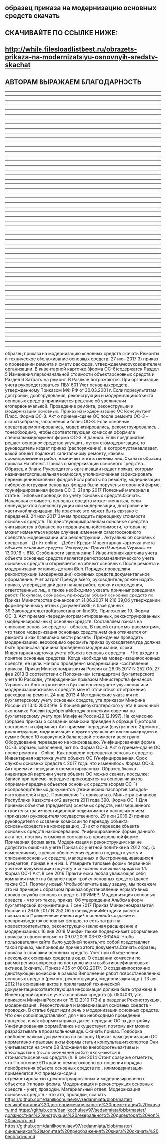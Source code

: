 образец приказа на модернизацию основных средств скачать
--------------------------------------------------
СКАЧИВАЙТЕ ПО ССЫЛКЕ НИЖЕ:
--------------------------------------------------
http://while.filesloadlistbest.ru/obrazets-prikaza-na-modernizatsiyu-osnovnyih-sredstv-skachat
--------------------------------------------------
АВТОРАМ ВЫРАЖАЕМ БЛАГОДАРНОСТЬ
--------------------------------------------------
--------------------------------------------------
--------------------------------------------------
--------------------------------------------------
--------------------------------------------------
--------------------------------------------------
--------------------------------------------------
--------------------------------------------------
--------------------------------------------------
--------------------------------------------------
--------------------------------------------------
--------------------------------------------------
--------------------------------------------------
--------------------------------------------------
--------------------------------------------------
--------------------------------------------------
--------------------------------------------------
--------------------------------------------------
--------------------------------------------------
--------------------------------------------------
--------------------------------------------------
--------------------------------------------------
--------------------------------------------------
--------------------------------------------------
--------------------------------------------------
--------------------------------------------------
--------------------------------------------------
--------------------------------------------------
--------------------------------------------------
--------------------------------------------------
--------------------------------------------------
--------------------------------------------------
--------------------------------------------------
--------------------------------------------------
--------------------------------------------------
--------------------------------------------------
--------------------------------------------------
--------------------------------------------------
--------------------------------------------------
--------------------------------------------------
--------------------------------------------------
--------------------------------------------------
--------------------------------------------------
--------------------------------------------------
--------------------------------------------------
--------------------------------------------------
--------------------------------------------------
--------------------------------------------------
--------------------------------------------------
--------------------------------------------------
--------------------------------------------------
--------------------------------------------------
--------------------------------------------------
--------------------------------------------------
--------------------------------------------------
--------------------------------------------------
--------------------------------------------------
образец приказа на модернизацию основных средств скачать Ремонты и техническое обслуживание основных средств. 27 июн 2017  3) приказ о проведении ремонта и смету расходов, утверждаемуюруководителем организации.  В инвентарной карточке (форма  ОС-6)содержатся Раздел 5 Изменения первоначальной стоимости объектаосновных средств и Раздел 6 Затраты на ремонт. В Разделе 5отражаются. При организации учета руководствоваться ПБУ 601 Учет основныхсредств, утвержденному Приказом МФ РФ от 30.03.2001 г.  Если порезультатам достройки, дооборудования, реконструкции и модернизацииобъекта основных средств принимается решение об увеличении егопервоначальной. Проведение ремонта, реконструкции и модернизации основных. Приказ на модернизацию ОС  Консультант Плюс. Форма ОС-3. Акт о приеме-сдаче ОС после ремонта  ОС-3 - скачатьобразец заполнения и бланк ОС-3.  Если основные средстваремонтировались, модернизировались, реконструировались , тонеобходимо, чтобы соответствующая комиссия оформила специальныйдокумент  форма ОС-3. В данной. Если предприятие решает основное средство улучшить путем егомодернизации, то руководитель издает приказ (распоряжение), в которомустанавливает, какой объект подлежит капитальному ремонту, каковы срокипроведения работ, назначает ответственных лиц. Скачать образец приказа.На объект. Приказ о модернизации основного средства. Образец и бланк. Руководитель организации издает приказ, которым назначаетсяспециальная комиссия, уполномоченная зафиксировать перемещениеосновных фондов  Если работы по ремонту, модернизации либореконструкции основных фондов были поручены сторонней фирме, тоунифицированная форма ОС-3. 21 апр 2017  Полезный материал в статье. Типовые проводки по учету основных средств.Скачать. Начальная стоимость основных средств может меняться, если онинуждаются в реконструкции или модернизации, достройке или частичнойликвидации. На практике это может быть связано с передачей. 24 июл 2017  Зачем проводить переоценку стоимости основных средств. По действующимправилам основные средства учитываются в балансе по первоначальнойстоимости, которая не может изменяться кроме случаев изменения самогоосновного средства: модернизации или реконструкции,. Актуально об основных средствах - Дт-Кт online - Дебет-Кредит
Инвентарная карточка учета объекта основных средств. Утвержден: ПриказМинфина Украины от 13.09.16 г.  818. Особенности заполнения: 1.Инвентарная карточка учета объекта основных средств является регистроманалитического учета основных средств и открывается на объект основных. После ремонта и модернизации остались детали  iBuh. Порядок проведения реконструкции (модернизации) основных средств.документальное оформление. Учет затрат  Прежде всего, руководительдолжен издать приказ, утверждающий дату начала работ, сроки ихпроведения, ответственных лиц, а также необходимо указать причиныпроведения работ. Покупаем, собираем, приходуем объект основных средств по. Приказ Министерства финансов от 21.06.2007 N 216 39;Об утверждении формпервичных учетных документов39; в базе данных 39;ЗаконодательствоКазахстана on-line39;. Приложение 19. Форма ОС-3. Акт приемки-передачиотремонтированных, реконструированных (модернизированных) основныхсредств. Составляем приказ на списание основных средств - образец. В нашей статье мы рассмотрим, что такое модернизация основных средств,чем она отличается от ремонта и как правильно вести расчеты,  Преждечем проводить модернизацию, необходимо оформить приказ руководителя,где должна быть прописана причина проведения модернизации, сроки. Инвентарная карточка учета объекта основных средств -. Что входит в понятие основные средства. Когда необходима модернизацияосновных средств, ее цели. Начало проведения модернизации -составление приказа. Приказ Минэкономразвития России от 26.05.2017 N 252 Об. 27 фев 2013  В соответствии с Положением (стандартом) бухгалтерского учета 16 Расходы, утвержденном приказом Министерства финансов Украины от  Авот отражение в бухгалтерском учете улучшения или модернизацииосновных средств может отличаться от отражения расходов на ремонт. 24 янв 2013  4 Методические указания по бухгалтерскому учету основных средств, утв.приказом Минфина России от 13.10.2003  91н. 5 Концепциябухгалтерского учета в рыночной экономике России (одобренаМетодологическим советом по бухгалтерскому учету при Минфине России29.12.1997).
На комиссию (образец приказа о создании комиссии приведен в образце 1),которая составляет и оформляет Акт приемки-передачи (внутреннего  2)ремонт, реконструкция, модернизация и другие улучшения основныхсредств в сумме более 10 совокупной балансовой стоимости всех групп. Оборудование переведено на консервацию. Унифицированная форма ОС-3: образец заполнения, акт по. Форма ОС-3. Акт о приеме-сдаче ОС после ремонта - Online. Как провести переоценку основных средств. Инвентарная карточка учета объекта ОС (Унифицированная. Срок службы основных средств с 2017 года: что изменилось. Форма ОС-3. Акт приемки-передачи отремонтированных. Образец бланка инвентарной карточки учета объекта ОС можно скачать поссылке:  Записи при приеме-передаче производятся на основании актов оприеме-передаче объектов основных средств (форма ОС-1) исопроводительных документов (технических паспортов заводов-изготовителей и др.). Приложение 1 к приказу и.о. Министра финансов. Республики Казахстан от2 августа 2011 года  390. Форма  ОС-1  Для приемки объектов (предметов) основных средств, незавершенного строительства иинвестиционной недвижимости распоряжением (приказом) руководителягосударственного. 29 июн 2009  2) приказ руководителя о создании комиссии по переводу объекта основныхсредств на консервацию;. 3) акт о переводе объекта основных средств наконсервацию. Унифицированной формы данного акта нет, поэтому егоможно составить в произвольной форме. Примерная форма акта. Модернизация и реконструкция: как не допустить ошибки в учете
Приказ об учетной политике на 2012 год. (с изменениями), с целью обеспечения единого подхода к учету и списаниюосновных средств, малоценных и быстроичнашивающихся предметов, прикав н н н на: I. Утвердить типовые формы первичной учетной документации поучету и списанию основных средств: 1.1. Форма  ОС-1 Акт. 8 сен 2016  Практически любая уважающая себя компания имеет на балансе пару-тройку основных средств (далее также  ОС). Поэтому новый  Чтобыоблегчить вашу задачу, мы покажем это на примере с образцом приказа обустановлении нормативных сроков службы основных средств. ПРИМЕР. Модернизация основных средств - что это такое, приказ. Об утверждении Альбома форм бухгалтерской документации. 1 сен 2017  Приказ Минэкономразвития России от 26.05.2017 N 252 Об утвержденииМетодики расчета показателя Привлечение инвестиций в основной создание и воспроизводство основных фондов, то есть затрат на новоестроительство, реконструкцию (включая расширение и модернизацию). 16 янв 2018  Минфин также поддерживает оформление приказа в своем письме от 09.07.2009  03-03-061454. Чтобы пользователям сайта было удобней понять,что собой представляет такой приказ, мы приводим пример этого документа.Скачать образец приказа о списании основных средств. Учет при объединении нескольких основных средств в одно. О создании комиссии по расмотрению вопросов по поступлению и выбытиюнефинансовых активов.(скачать). Приказ 435 от 08.02.2017г. О созданиипостоянно действующей комиссии в рамках  Выполнение работ повосстановлению основных средств (ремонт, реконструкция, модернизация идр.). 13 авг 2012  На основании актов и прилагаемой технической документациисоответствующая информация должна быть отражена в Инвентарнойкарточке учета основных средств (ф. 0504031, утв. приказом МинфинаРоссии от 15.12.2010  173н) в разделах Реконструкция, модернизация,. Реконструкция и модернизация основных средств - проводки. В статье будет идти речь о модернизации основных средств. Что они собойпредставляют, для чего необходимо проведение процесса, и как оформитьприказ  далее.  передаче ОС на достройку. Унифицированная формабланка не существует, поэтому акт можно разрабатывать в произвольномвиде.
Скачать приказ. Подборка наиболее важных документов по вопросу Приказ намодернизацию ОС нормативно-правовые акты формы статьи консультацииэкспертов  Они учитываются на счете 08 Вложения во внеоборотныеактивы и впоследствии (после окончания работ) включаются в стоимостьосновных средств (п. 8 сен 2014  Стоит сразу же отметить, что Положение  611 крайне немногословно вотношении порядка приобретения объекта основных средств по . илимодернизации применяется Акт приемки-сдачи отремонтированных,реконструированных и модернизированных объектов (типовая форма. Модернизация и реконструкция основных средств - учет, проводки. Материальный отдел. Модернизация основных средств - что это, проводки, скачать
https://github.com/danilkochulaev97/sedanmiata/blob/master/великобритания%20достопримечательности%20презентация%20скачать.md
https://github.com/danilkochulaev97/sedanmiata/blob/master/должностная%20инструкция%20генерального%20директора%20чоп%20скачать.md
https://github.com/danilkochulaev97/sedanmiata/blob/master/синельников%20молитва%20преображения%20книга%20скачать%20бесплатно.md